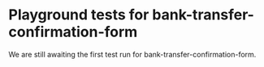 # Playground tests for bank-transfer-confirmation-form
We are still awaiting the first test run for bank-transfer-confirmation-form.
